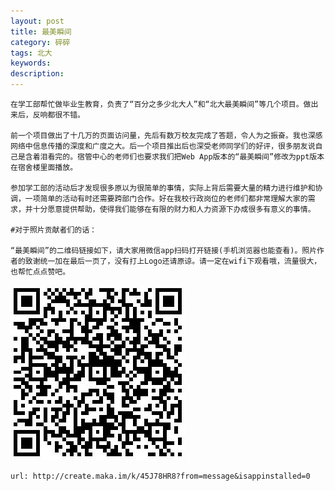 ```yaml
---
layout: post
title: 最美瞬间
category: 碎碎
tags: 北大
keywords: 
description: 
---
```

	在学工部帮忙做毕业生教育，负责了“百分之多少北大人”和“北大最美瞬间”等几个项目。做出来后，反响都很不错。

	前一个项目做出了十几万的页面访问量，先后有数万校友完成了答题，令人为之振奋。我也深感网络中信息传播的深度和广度之大。后一个项目推出后也深受老师同学们的好评，很多朋友说自己是含着泪看完的。宿管中心的老师们也要求我们把Web App版本的“最美瞬间”修改为ppt版本在宿舍楼里面播放。

	参加学工部的活动后才发现很多原以为很简单的事情，实际上背后需要大量的精力进行维护和协调，一项简单的活动有时还需要跨部门合作。好在我校行政岗位的老师们都非常理解大家的需求，并十分愿意提供帮助，使得我们能够在有限的财力和人力资源下办成很多有意义的事情。

	#对于照片贡献者们的话：

	“最美瞬间”的二维码链接如下，请大家用微信app扫码打开链接(手机浏览器也能查看)。照片作者的致谢统一加在最后一页了，没有打上Logo还请原谅。请一定在wifi下观看哦，流量很大，也帮忙点点赞吧。

![beautiful_moment](/public/img/suisui/beautiful_moment.jpg)

	url: http://create.maka.im/k/45J78HR8?from=message&isappinstalled=0